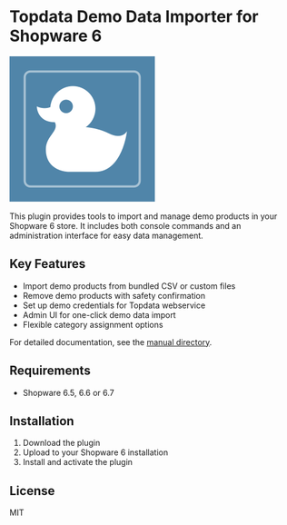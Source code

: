 # Topdata Demo Data Importer for Shopware 6

![Plugin Logo](src/Resources/config/topdata-demo-data-importer-sw6-256x256.png)

This plugin provides tools to import and manage demo products in your Shopware 6 store. It includes both console commands and an administration interface for easy data management.

## Key Features
- Import demo products from bundled CSV or custom files
- Remove demo products with safety confirmation
- Set up demo credentials for Topdata webservice
- Admin UI for one-click demo data import
- Flexible category assignment options

For detailed documentation, see the [manual directory](manual/).

## Requirements
- Shopware 6.5, 6.6 or 6.7

## Installation
1. Download the plugin
2. Upload to your Shopware 6 installation
3. Install and activate the plugin

## License
MIT
